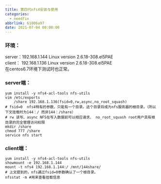 ```yaml
---
title: 第四代nfs4安装与使用
categories:
  - needfix
abbrlink: 61006a97
date: 2021-07-04 00:00:00
---
```

### 环境：

 server：192.168.1.144 Linux version 2.6.18-308.el5PAE   
 client： 192.168.1.136 Linux version 2.6.18-308.el5PAE   
 在centos6.7环境下测试时也正常。


### server端：

    yum install -y nfs4-acl-tools nfs-utils
    vim /etc/exports
        /share 192.168.1.136(fsid=0,rw,async,no_root_squash)
    # fsid=0  nfs4特有的参数，只能有一个目录。这个目录将成为nfs服务器的根目录。（所以下文挂载时为144：/ 而非144：/share）
    # rw 读写、async NFS在写入数据前可以相应请求、 no_root_squash root用户具有根目录的完全管理访问权限
    mkdir /share
    chmod 777 /share
    service nfs start
    
    
    
### client端：

    yum install -y nfs4-acl-tools nfs-utils
    showmount -e 192.168.1.144
    mount -t nfs4 192.168.1.144:/ /mnt/144share/
    # 上文提到的，nfs通过fsid=0参数确认了一个根目录。
    nfsstat -m #用来查看挂载信息